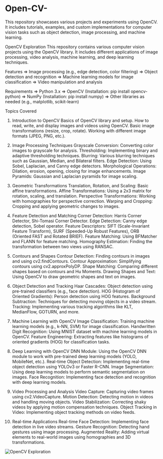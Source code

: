 # Open-CV-
This repository showcases various projects and experiments using OpenCV. It includes tutorials, examples, and custom implementations for computer vision tasks such as object detection, image processing, and machine learning.

OpenCV Exploration
This repository contains various computer vision projects using the OpenCV library. It includes different applications of image processing, video analysis, machine learning, and deep learning techniques.

Features
  => Image processing (e.g., edge detection, color filtering)
  => Object detection and recognition
  => Machine learning models for image classification
  => Video manipulation and analysis

Requirements
  => Python 3.x
  => OpenCV (Installation: pip install opencv-python)
  => NumPy (Installation: pip install numpy)
  => Other libraries as needed (e.g., matplotlib, scikit-learn)



 Topics Covered

1. Introduction to OpenCV
  	Basics of OpenCV library and setup.
  	How to read, write, and display images and videos using OpenCV.
  	Basic image transformations (resize, crop, rotate).
  	Working with different image formats (JPEG, PNG, etc.).
	
2. Image Processing Techniques
  	Grayscale Conversion: Converting color images to grayscale for analysis.
  	Thresholding: Implementing binary and adaptive thresholding techniques.
  	Blurring: Various blurring techniques such as Gaussian, Median, and Bilateral filters.
  	Edge Detection: Using Sobel, Laplacian, and Canny edge detectors.
  	Morphological Operations: Dilation, erosion, opening, closing for image enhancements.
  	Image Pyramids: Gaussian and Laplacian pyramids for image scaling.
	
3. Geometric Transformations
  	Translation, Rotation, and Scaling: Basic affine transformations.
  	Affine Transformations: Using a 2x3 matrix for rotation, scaling, and translation.
  	Perspective Transformations: Working with homographies for perspective correction.
  	Warping and Cropping: Cropping and applying geometric changes to images.
	
4. Feature Detection and Matching
  	Corner Detection: Harris Corner Detector, Shi-Tomasi Corner Detector.
  	Edge Detection: Canny edge detection, Sobel operator.
  	Feature Descriptors: SIFT (Scale-Invariant Feature Transform), SURF (Speeded-Up Robust Features), ORB (Oriented FAST and Rotated BRIEF).
  	Feature Matching: Using BFMatcher and FLANN for feature matching.
  	Homography Estimation: Finding the transformation between two views using RANSAC.
  	
5. Contours and Shapes
  	Contour Detection: Finding contours in images and using cv2.findContours.
  	Contour Approximation: Simplifying contours using cv2.approxPolyDP.
  	Shape Matching: Comparing different shapes based on contours and Hu Moments.
  	Drawing Shapes and Text: Using OpenCV to draw geometric shapes and text on images.
	
6. Object Detection and Tracking
  	Haar Cascades: Object detection using pre-trained classifiers (e.g., face detection).
  	HOG (Histogram of Oriented Gradients): Person detection using HOG features.
  	Background Subtraction: Techniques for detecting moving objects in a video stream.
  	Tracking: Implementing various tracking algorithms like KLT, MedianFlow, GOTURN, and more.
	
7. Machine Learning with OpenCV
  	Image Classification: Training machine learning models (e.g., k-NN, SVM) for image classification.
  	Handwritten Digit Recognition: Using MNIST dataset with machine learning models in OpenCV.
  	Feature Engineering: Extracting features like histograms of oriented gradients (HOG) for classification tasks.
	
8. Deep Learning with OpenCV
  	DNN Module: Using the OpenCV DNN module to work with pre-trained deep learning models (YOLO, MobileNet, etc.).
  	Real-time Object Detection: Implementing real-time object detection using YOLOv3 or Faster R-CNN.
  	Image Segmentation: Using deep learning models to perform semantic segmentation on images.
  	Face Recognition: Implementing face detection and recognition with deep learning models.
	
9. Video Processing and Analysis
  	Video Capture: Capturing video frames using cv2.VideoCapture.
  	Motion Detection: Detecting motion in videos and handling moving objects.
  	Video Stabilization: Correcting shaky videos by applying motion compensation techniques.
  	Object Tracking in Video: Implementing object tracking methods on video feeds.
	
10. Real-time Applications
  	Real-time Face Detection: Implementing face detection in live video streams.
  	Gesture Recognition: Detecting hand gestures using image processing.
  	Augmented Reality: Adding virtual elements to real-world images using homographies and 3D transformations.


![OpenCV Exploration]("C:\Users\NILE\Downloads\Gemini_Generated_Image_16pgzg16pgzg16pg.jpg")



